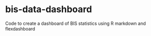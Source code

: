 # bis-data-dashboard
Code to create a dashboard of BIS statistics using R markdown and flexdashboard
